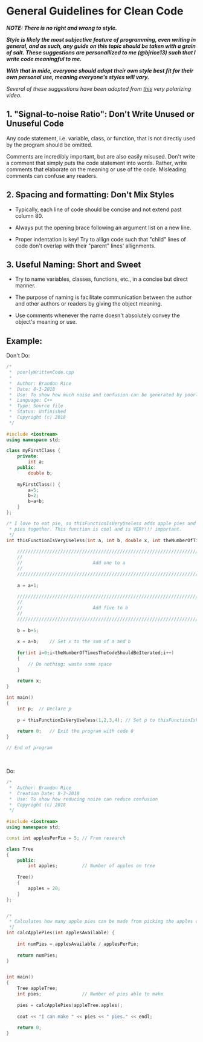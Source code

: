# General Guidelines for Clean Code

***NOTE: There is no right and wrong to style.***

***Style is likely the most subjective feature of programming, even writing in general, and as such, any guide on this topic should be taken with a grain of salt. These suggestions are personallized to me (@bjrice13) such that I write code meaningful to me.***

***With that in mide, everyone should adopt their own style best fit for their own personal use, meaning everyone's styles will vary.***

*Several of these suggestions have been adopted from [this](https://youtu.be/ZsHMHukIlJY) very polarizing video.*

## 1. "Signal-to-noise Ratio": Don't Write Unused or Unuseful Code
Any code statement, i.e. variable, class, or function, that is not directly used by the program should be omitted.

Comments are incredibly important, but are also easily misused. Don't write a comment that simply puts the code statement into words. Rather, write comments that elaborate on the meaning or use of the code. Misleading comments can confuse any readers.

## 2. Spacing and formatting: Don't Mix Styles
* Typically, each line of code should be concise and not extend past column 80.

* Always put the opening brace following an argument list on a new line.

* Proper indentation is key! Try to allign code such that "child" lines of code don't overlap with their "parent" lines' allignments.

## 3. Useful Naming: Short and Sweet
* Try to name variables, classes, functions, etc., in a concise but direct manner.

* The purpose of naming is facilitate communication between the author and other authors or readers by giving the object meaning.

* Use comments whenever the name doesn't absolutely convey the object's meaning or use.

## Example:
Don't Do:
```C++
/*
 *  poorlyWrittenCode.cpp
 *
 *  Author: Brandon Rice
 *  Date: 8-3-2018
 *  Use: To show how much noise and confusion can be generated by poorly written code
 *  Language: C++
 *  Type: Source file
 *  Status: Unfinished
 *  Copyright (c) 2018
 */
 
#include <iostream>
using namespace std;

class myFirstClass {
    private:
        int a;
    public:
        double b;
        
    myFirstClass() {
        a=5;
        b=2;
        b=a+b;
    }
};

/* I love to eat pie, so thisFunctionIsVeryUseless adds apple pies and blueberry
 * pies together. This function is cool and is VERY!!! important.
 */
int thisFunctionIsVeryUseless(int a, int b, double x, int theNumberOfTimesTheCodeShouldBeIterated) {
    
    //////////////////////////////////////////////////////////////////////
    //                                                                  //
    //                          Add one to a                            //
    //                                                                  //
    //////////////////////////////////////////////////////////////////////
    
    a = a+1;
    
    //////////////////////////////////////////////////////////////////////
    //                                                                  //
    //                          Add five to b                           //
    //                                                                  //
    //////////////////////////////////////////////////////////////////////
    
    b = b+5;
    
    x = a+b;    // Set x to the sum of a and b
    
    for(int i=0;i<theNumberOfTimesTheCodeShouldBeIterated;i++)
    {
        // Do nothing; waste some space
    }
    
    return x;   
}

int main() 
{
    int p;  // Declare p
    
    p = thisFunctionIsVeryUseless(1,2,3,4); // Set p to thisFunctionIsVeryUseless(1,2,3,4)
    
    return 0;   // Exit the program with code 0
}

// End of program
```
<br>

Do:
```C++
/*
 *  Author: Brandon Rice
 *  Creation Date: 8-3-2018
 *  Use: To show how reducing noize can reduce confusion
 *  Copyright (c) 2018
 */
 
#include <iostream>
using namespace std;

const int applesPerPie = 5; // From research

class Tree
{
    public:
        int apples;         // Number of apples on tree
        
    Tree()
    {
        apples = 20;
    }
};


/* 
 * Calculates how many apple pies can be made from picking the apples on the tree
 */
int calcApplePies(int applesAvailable) {
    
    int numPies = applesAvailable / applesPerPie;
    
    return numPies;
}


int main() 
{
    Tree appleTree;
    int pies;               // Number of pies able to make
    
    pies = calcApplePies(appleTree.apples);
    
    cout << "I can make " << pies << " pies." << endl;
    
    return 0;
}
```
